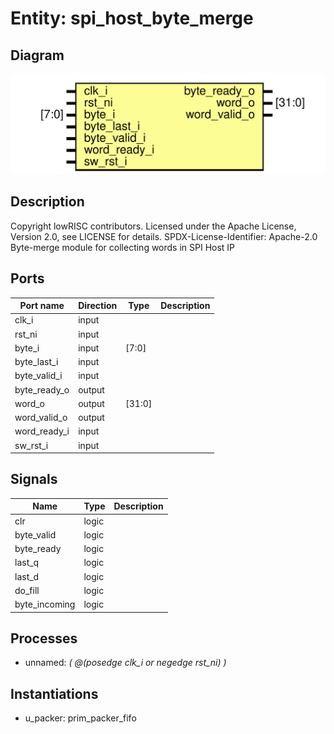 # Entity: spi_host_byte_merge
## Diagram
![Diagram](spi_host_byte_merge.svg "Diagram")
## Description
Copyright lowRISC contributors.
 Licensed under the Apache License, Version 2.0, see LICENSE for details.
 SPDX-License-Identifier: Apache-2.0
 Byte-merge module for collecting words in SPI Host IP
 
## Ports
| Port name    | Direction | Type   | Description |
| ------------ | --------- | ------ | ----------- |
| clk_i        | input     |        |             |
| rst_ni       | input     |        |             |
| byte_i       | input     | [7:0]  |             |
| byte_last_i  | input     |        |             |
| byte_valid_i | input     |        |             |
| byte_ready_o | output    |        |             |
| word_o       | output    | [31:0] |             |
| word_valid_o | output    |        |             |
| word_ready_i | input     |        |             |
| sw_rst_i     | input     |        |             |
## Signals
| Name          | Type  | Description |
| ------------- | ----- | ----------- |
| clr           | logic |             |
| byte_valid    | logic |             |
| byte_ready    | logic |             |
| last_q        | logic |             |
| last_d        | logic |             |
| do_fill       | logic |             |
| byte_incoming | logic |             |
## Processes
- unnamed: _( @(posedge clk_i or negedge rst_ni) )_

## Instantiations
- u_packer: prim_packer_fifo
